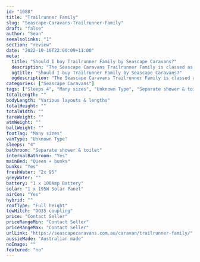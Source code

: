 ```yaml
---
id: "1088"
title: "Trailrunner Family"
slug: "Seascape-Caravans-Trailrunner-Family"
draft: "false"
author: "Sean"
seealsolinks: "1"
section: "review"
date: "2022-10-10T22:00:09+11:00"
meta:
  title: "Should I buy Trailrunner Family by Seascape Caravans?"
  description: "The Seascape Caravans Trailrunner Family is classed as Unknown Type, and sleeps 4 people. It is Australian made and comes in at Many sizes. It generally has Separate shower & toilet."
  ogtitle: "Should I buy Trailrunner Family by Seascape Caravans?"
  ogdescription: "The Seascape Caravans Trailrunner Family is classed as Unknown Type, and sleeps 4 people. It is Australian made and comes in at Many sizes. It generally has Separate shower & toilet."
categories: ["Seascape Caravans"]
tags: ["Sleeps 4", "Many sizes", "Unknown Type", "Separate shower & toilet", "Full height", "Price Unknown", "Australian made"]
totalLength: ""
bodyLength: "Various layouts & lengths"
totalHeight: ""
totalWidth: ""
tareWeight: ""
atmWeight: ""
ballWeight: ""
footTag: "Many sizes"
vanType: "Unknown Type"
sleeps: "4"
bathroom: "Separate shower & toilet"
internalBathroom: "Yes"
mainBed: "Queen + bunks"
bunks: "Yes"
freshWater: "2x 95"
greyWater: ""
battery: "1 x 100Amp Battery"
solar: "1 x 195W Solar Panel"
airCon: "Yes"
hybrid: ""
roofType: "Full height"
towHitch: "DO35 coupling"
price: "Contact Seller"
priceRangeMin: "Contact Seller"
priceRangeMax: "Contact Seller"
urlLink: "https://seascapecaravans.com.au/caravan/trailrunner-family/"
aussieMade: "Australian made"
noImage: ""
featured: "no"
---
```

